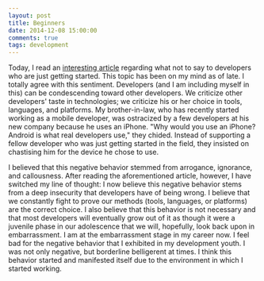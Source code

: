 ```yaml
---
layout: post
title: Beginners
date: 2014-12-08 15:00:00
comments: true
tags: development
---
```


Today, I read an [interesting article](http://pgbovine.net/programmers-talking-to-beginners.htm) regarding what not to say to developers who are just getting started. This topic has been on my mind as of late. I totally agree with this sentiment. Developers (and I am including myself in this) can be condescending toward other developers. We criticize other developers' taste in technologies; we criticize his or her choice in tools, languages, and platforms. My brother-in-law, who has recently started working as a mobile developer, was ostracized by a few developers at his new company because he uses an iPhone. "Why would you use an iPhone? Android is what real developers use," they chided. Instead of supporting a fellow developer who was just getting started in the field, they insisted on chastising him for the device he chose to use.

I believed that this negative behavior stemmed from arrogance, ignorance, and callousness. After reading the aforementioned article, however, I have switched my line of thought: I now believe this negative behavior stems from a deep insecurity that developers have of being wrong. I believe that we constantly fight to prove our methods (tools, languages, or platforms) are the correct choice. I also believe that this behavior is not necessary and that most developers will eventually grow out of it as though it were a juvenile phase in our adolescence that we will, hopefully, look back upon in embarrassment. I am at the embarrassment stage in my career now. I feel bad for the negative behavior that I exhibited in my development youth. I was not only negative, but borderline belligerent at times. I think this behavior started and manifested itself due to the environment in which I started working.